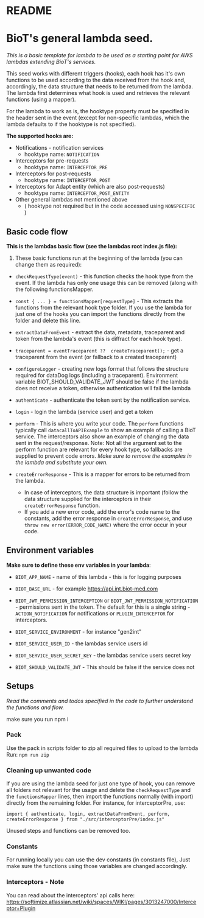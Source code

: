 # README

# BioT's general lambda seed.

_This is a basic template for lambda to be used as a starting point for AWS lambdas extending BioT's services._

This seed works with different triggers (hooks), each hook has it's own functions to be used according to the data received from the hook and, accordingly, the data structure that needs to be returned from the lambda. The lambda first determines what hook is used and retrieves the relevant functions (using a mapper).

For the lambda to work as is, the hooktype property must be specified in the header sent in the event (except for non-specific lambdas, which the lambda defaults to if the hooktype is not specified).

**The supported hooks are:**

- Notifications - notification services
  - hooktype name: `NOTIFICATION`
- Interceptors for pre-requests
  - hooktype name: `INTERCEPTOR_PRE`
- Interceptors for post-requests
  - hooktype name: `INTERCEPTOR_POST`
- Interceptors for Adapt entity (which are also post-requests)
  - hooktype name: `INTERCEPTOR_POST_ENTITY`
- Other general lambdas not mentioned above
  - ( hooktype not required but in the code accessed using `NONSPECIFIC` )

## Basic code flow

**This is the lambdas basic flow (see the lambdas root index.js file):**

1. These basic functions run at the beginning of the lambda (you can change them as required):

- `checkRequestType(event)` - this function checks the hook type from the event. If the lambda has only one usage this can be removed (along with the following functionsMapper.

- `const { ... } = functionsMapper[requestType]` - This extracts the functions from the relevant hook type folder. If you use the lambda for just one of the hooks you can import the functions directly from the folder and delete this line.

- `extractDataFromEvent` - extract the data, metadata, traceparent and token from the lambda's event (this is diffract for each hook type).

- `traceparent = eventTraceparent ??  createTraceparent();` - get a traceparent from the event (or fallback to a created traceparent)

- `configureLogger` - creating new logs format that follows the structure required for dataDog logs (including a traceparent). Environment variable BIOT_SHOULD_VALIDATE_JWT should be false if the lambda does not receive a token, otherwise authentication will fail the lambda

- `authenticate` - authenticate the token sent by the notification service.

- `login` - login the lambda (service user) and get a token

- `perform` - This is where you write your code. The `perform` functions typically call `datacallToAPIExample` to show an example of calling a BioT service. The interceptors also show an example of changing the data sent in the request/response.
  Note: Not all the argument set to the perform function are relevant for every hook type, so fallbacks are supplied to prevent code errors.
  _Make sure to remove the examples in the lambda and substitute your own._

- `createErrorResponse` - This is a mapper for errors to be returned from the lambda.
  - In case of interceptors, the data structure is important (follow the data structure supplied for the interceptors in their `createErrorResponse` function.
  - If you add a new error code, add the error's code name to the constants, add the error response in `createErrorResponse`, and use `throw new error(ERROR_CODE_NAME)` where the error occur in your code.

## Environment variables

**Make sure to define these env variables in your lambda**:

- `BIOT_APP_NAME` - name of this lambda - this is for logging purposes

- `BIOT_BASE_URL` - for example https://api.int.biot-med.com

- `BIOT_JWT_PERMISSION_INTERCEPTION` or `BIOT_JWT_PERMISSION_NOTIFICATION` - permissions sent in the token.
  The default for this is a single string - `ACTION_NOTIFICATION` for notifications or `PLUGIN_INTERCEPTOR` for interceptors.

- `BIOT_SERVICE_ENVIRONMENT` - for instance "gen2int"

- `BIOT_SERVICE_USER_ID` - the lambdas service users id

- `BIOT_SERVICE_USER_SECRET_KEY` - the lambdas service users secret key

- `BIOT_SHOULD_VALIDATE_JWT` - This should be false if the service does not

## Setups

_Read the comments and todos specified in the code to further understand the functions and flow._

make sure you run npm i

### Pack

Use the pack in scripts folder to zip all required files to upload to the lambda
Run: `npm run zip`

### Cleaning up unwanted code

If you are using the lambda seed for just one type of hook, you can remove all folders not relevant for the usage and delete the `checkRequestType` and the `functionsMapper` lines, then import the functions normally (with import) directly from the remaining folder. For instance, for interceptorPre, use:

`import { authenticate, login, extractDataFromEvent, perform, createErrorResponse } from "./src/interceptorPre/index.js"`

Unused steps and functions can be removed too.

### Constants

For running locally you can use the dev constants (in constants file), Just make sure the functions using those variables are changed accordingly.

### Interceptors - Note

You can read about the interceptors' api calls here:
https://softimize.atlassian.net/wiki/spaces/WIKI/pages/3013247000/Interceptor+Plugin
